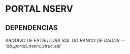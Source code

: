 # PORTAL NSERV

## DEPENDENCIAS
###### ARQUIVO DE ESTRUTURA SQL DO BANCO DE DADOS -- 'db_portal_nserv_struc.sql' 